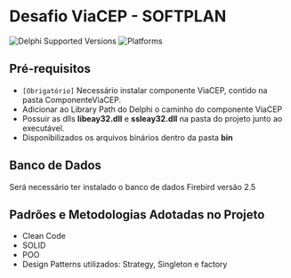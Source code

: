 # Desafio ViaCEP - SOFTPLAN
![Delphi Supported Versions](https://img.shields.io/badge/Delphi%20Supported%20Versions-XE%20and%20ever-blue.svg)
![Platforms](https://img.shields.io/badge/Platforms-Win32%20and%20Win64-red.svg)

## Pré-requisitos
 * `[Obrigatório]` Necessário instalar componente ViaCEP, contido na pasta ComponenteViaCEP.
 * Adicionar ao Library Path do Delphi o caminho do componente ViaCEP
 * Possuir as dlls **libeay32.dll** e **ssleay32.dll** na pasta do projeto junto ao executável.
 * Disponibilizados os arquivos binários dentro da pasta **bin**
 

## Banco de Dados
Será necessário ter instalado o banco de dados Firebird versão 2.5


## Padrões e Metodologias Adotadas no Projeto
 * Clean Code
 * SOLID
 * POO
 * Design Patterns utilizados: Strategy, Singleton e factory
 
